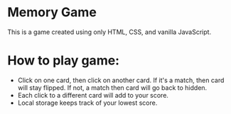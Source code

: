 # Memory Game
This is a game created using only HTML, CSS, and vanilla JavaScript.

# How to play game:
* Click on one card, then click on another card. If it's a match, then card will stay flipped. If not, a match then card will go back to hidden.
* Each click to a different card will add to your score.
* Local storage keeps track of your lowest score.